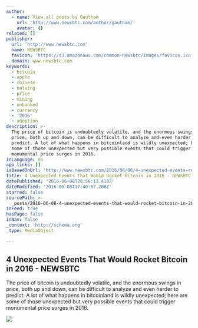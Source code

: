 ```yaml
---
author:
  - name: View all posts by Gautham
    url: 'http://www.newsbtc.com/author/gautham/'
    avatar: {}
related: []
publisher:
  url: 'http://www.newsbtc.com'
  name: NEWSBTC
  favicon: 'https://s3.amazonaws.com/common-newsbtc/images/favicon.ico'
  domain: www.newsbtc.com
keywords:
  - bitcoin
  - apple
  - chinese
  - halving
  - price
  - mining
  - unbanked
  - currency
  - '2016'
  - adoption
description: >-
  The price of bitcoin is undoubtedly volatile, and the enormous swings in
  price, both up and down, can be difficult to analyze and even harder to
  predict. A lot of what happens in bitcoinland is wildly unexpected; here are
  some of those unexpected but very possible events that could trigger
  monumental price surges in 2016.
inLanguage: en
app_links: []
isBasedOnUrl: 'http://www.newsbtc.com/2016/06/08/4-unexpected-events-rocket-bitcoin-2016/'
title: 4 Unexpected Events That Would Rocket Bitcoin in 2016 - NEWSBTC
datePublished: '2016-06-08T20:56:13.418Z'
dateModified: '2016-06-08T17:40:57.208Z'
starred: false
sourcePath: >-
  _posts/2016-06-08-4-unexpected-events-that-would-rocket-bitcoin-in-2016-news.md
inFeed: true
hasPage: false
inNav: false
_context: 'http://schema.org'
_type: MediaObject

---
```

<article style=""><h1>4 Unexpected Events That Would Rocket Bitcoin in 2016 - NEWSBTC</h1><p>The price of bitcoin is undoubtedly volatile, and the enormous swings in price, both up and down, can be difficult to analyze and even harder to predict. A lot of what happens in bitcoinland is wildly unexpected; here are some of those unexpected but very possible events that could trigger monumental price surges in 2016.</p><img src="http://s3.amazonaws.com/main-newsbtc-images/2016/06/08174914/apple-pay.jpg" /></article>